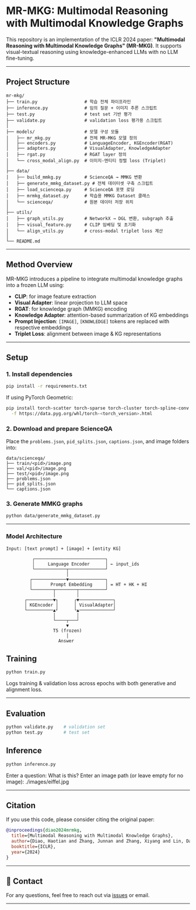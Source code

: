 # MR-MKG: Multimodal Reasoning with Multimodal Knowledge Graphs

This repository is an implementation of the ICLR 2024 paper:
**"Multimodal Reasoning with Multimodal Knowledge Graphs" (MR-MKG)**.
It supports visual-textual reasoning using knowledge-enhanced LLMs with no LLM fine-tuning.

---

## Project Structure

```
mr-mkg/
├── train.py                  # 학습 전체 파이프라인
├── inference.py              # 임의 질문 + 이미지 추론 스크립트
├── test.py                   # test set 기반 평가
├── validate.py               # validation loss 평가용 스크립트
│
├── models/                   # 모델 구성 모듈
│   ├── mr_mkg.py             # 전체 MR-MKG 모델 정의
│   ├── encoders.py           # LanguageEncoder, KGEncoder(RGAT)
│   ├── adapters.py           # VisualAdapter, KnowledgeAdapter
│   ├── rgat.py               # RGAT layer 정의
│   └── cross_modal_align.py  # 이미지-엔티티 정렬 loss (Triplet)
│
├── data/
│   ├── build_mmkg.py         # ScienceQA → MMKG 변환
│   ├── generate_mmkg_dataset.py # 전체 데이터셋 구축 스크립트
│   ├── load_scienceqa.py     # ScienceQA 포맷 로딩
│   ├── mrmkg_dataset.py      # 학습용 MMKG Dataset 클래스
│   └── scienceqa/            # 원본 데이터 저장 위치
│
├── utils/
│   ├── graph_utils.py        # NetworkX → DGL 변환, subgraph 추출
│   ├── visual_feature.py     # CLIP 임베딩 및 초기화
│   └── align_utils.py        # cross-modal triplet loss 계산
│
└── README.md   
```

---

## Method Overview

MR-MKG introduces a pipeline to integrate multimodal knowledge graphs into a frozen LLM using:

- **CLIP**: for image feature extraction
- **Visual Adapter**: linear projection to LLM space
- **RGAT**: for knowledge graph (MMKG) encoding
- **Knowledge Adapter**: attention-based summarization of KG embeddings
- **Prompt Injection**: `[IMAGE]`, `[KNOWLEDGE]` tokens are replaced with respective embeddings
- **Triplet Loss**: alignment between image & KG representations

---

## Setup

### 1. Install dependencies
```bash
pip install -r requirements.txt
```

If using PyTorch Geometric:
```bash
pip install torch-scatter torch-sparse torch-cluster torch-spline-conv torch-geometric \
  -f https://data.pyg.org/whl/torch-<torch_version>.html
```

### 2. Download and prepare ScienceQA
Place the `problems.json`, `pid_splits.json`, `captions.json`, and image folders into:
```
data/scienceqa/
├── train/<pid>/image.png
├── val/<pid>/image.png
├── test/<pid>/image.png
├── problems.json
├── pid_splits.json
└── captions.json
```

### 3. Generate MMKG graphs
```bash
python data/generate_mmkg_dataset.py
```

---

### Model Architecture 
```pgsql
Input: [text prompt] + [image] + [entity KG]

          ┌───────────────────────────┐
          │     Language Encoder      │ ← input_ids
          └────────────┬──────────────┘
                       │
         ┌─────────────▼──────────────┐
         │       Prompt Embedding     │ = HT + HK + HI
         └────────┬────────┬──────────┘
                  │        │
       ┌──────────▼┐      ┌▼─────────────┐
       │ KGEncoder │      │ VisualAdapter│
       └──────────▲┘      └▲─────────────┘
                  │        │
                  └────┬───┘
                       ▼
                  T5 (frozen)
                       │
                    Answer

```

## Training
```bash
python train.py
```
Logs training & validation loss across epochs with both generative and alignment loss.

---

## Evaluation
```bash
python validate.py    # validation set
python test.py        # test set

```


## Inference
```bash
python inference.py
```
Enter a question: What is this?
Enter an image path (or leave empty for no image): ./images/eiffel.jpg

---

## Citation
If you use this code, please consider citing the original paper:

```bibtex
@inproceedings{diao2024mrmkg,
  title={Multimodal Reasoning with Multimodal Knowledge Graphs},
  author={Diao, Haotian and Zhang, Junnan and Zhang, Xiyang and Lin, Dahua and Wang, Yichen},
  booktitle={ICLR},
  year={2024}
}
```

---

## 💬 Contact
For any questions, feel free to reach out via [issues](https://github.com/DasolJeong/mr-mkg/issues) or email.

---
